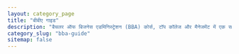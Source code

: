 ```yaml
---
layout: category_page
title: "बीबीए गाइड"
description: "बैचलर ऑफ बिजनेस एडमिनिस्ट्रेशन (BBA) कोर्स, टॉप कॉलेज और मैनेजमेंट में एक सफल करियर की शुरुआत कैसे करें।"
category_slug: "bba-guide"
sitemap: false
---
```

